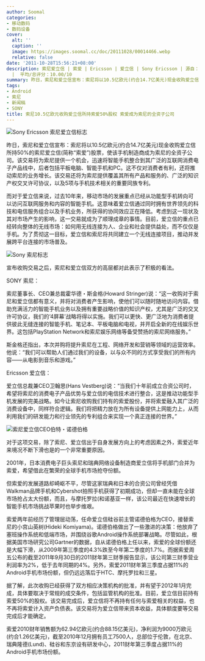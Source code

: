 ```yaml
---
author: Soomal
categories:
- 移动数码
- 数码设备
cover:
  alt: ''
  caption: ''
  image: https://images.soomal.cc/doc/20111028/00014466.webp
  relative: false
date: '2011-10-28T15:56:21+08:00'
description: 索尼爱立信 | 索爱 | Ericsson | 爱立信 | Sony Ericsson | 源自：www.soomal.com | 版权：整理
  |  平均/总评分：10.00/10
summary: 昨日，索尼和爱立信宣布：索尼将以10.5亿欧元(约合14.7亿美元)现金收购爱立信所持50%的索尼爱立信(简称“索爱”)股票，使该手机制造商成为索尼的全资子公司。该交易将为索尼提供一个机会，迅速将智能手机整合到其广泛的互联网消费电子产品线中，后者包括平板电脑、智能手机和PC。
tags:
- Android
- 索尼
- 新闻稿
- SONY
title: 索尼10.5亿欧元收购爱立信所持索爱50%股权 索爱成为索尼的全资子公司
---
```


![Sony Ericsson 索尼爱立信标志](https://images.soomal.cc/doc/20111028/00014466.webp)



昨日，索尼和爱立信宣布：索尼将以10.5亿欧元(约合14.7亿美元)现金收购爱立信所持50%的索尼爱立信(简称“索爱”)股票，使该手机制造商成为索尼的全资子公司。该交易将为索尼提供一个机会，迅速将智能手机整合到其广泛的互联网消费电子产品线中，后者包括平板电脑、智能手机和PC。这不仅对消费者有利，还将推动索尼的业务增长。该交易还将为索尼提供覆盖其所有产品和服务的、广泛的知识产权交叉许可协议，以及5项与手机技术相关的重要同族专利。



而对于爱立信来说，过去10年来，移动市场的发展重点已经从功能型手机转向可以访问互联网服务和内容的智能手机。这意味着爱立信通过同时拥有世界领先的科技和电信服务组合以及手机业务，所获得的协同效应正在降低。考虑到这一现状及其对市场产生的影响，这一交易就成为了顺理成章的事情。目前，爱立信的重点已经转向整体的无线市场：如何用无线连接为人、企业和社会提供益处，而不仅仅是手机。为了贯彻这一目标，爱立信和索尼将共同建立一个无线连接项目，推动并发展跨平台连接的市场普及。



![Sony 索尼标志](https://images.soomal.cc/doc/20090417/00001044.webp)



宣布收购交易之后，索尼和爱立信双方的高层都对此表示了积极的看法。



SONY 索尼：



索尼董事长、CEO兼总裁霍华德・斯金格(Howard Stringer)说：“这一收购对于索尼和爱立信都有意义，并将对消费者产生影响，使他们可以随时随地访问内容。借助充满活力的智能手机业务以及拥有重要战略价值的知识产权，尤其是广泛的交叉许可协议，我们的‘4屏幕’战略将得以实施。我们可以更快、更广泛地为消费者提供彼此无缝连接的智能手机、笔记本、平板电脑和电视，并开启全新的在线娱乐世界。这包括PlayStation Network和索尼娱乐网络等备受赞扬的索尼网络服务。”



斯金格还指出，本次并购将提升索尼在工程、网络开发和营销等领域的运营效率。他说：“我们可以帮助人们通过我们的设备，以与众不同的方式享受我们的所有内容――从电影到音乐和游戏。”



Ericsson 爱立信：



爱立信总裁兼CEO卫翰思(Hans Vestberg)说：“当我们十年前成立合资公司时，希望将索尼的消费电子产品优势与爱立信的电信技术进行整合，这是推动功能型手机发展的完美战略。如今让索尼收购我们持有的索爱股份，并将索爱融入其广泛的消费设备中，同样符合逻辑。我们将把精力放在为所有设备提供上网能力上，从而利用我们的研发能力和行业领先的专利组合来实现一个真正连接的世界。”



![索尼爱立信CEO伯特・诺德伯格](https://images.soomal.cc/doc/20111028/00014467.webp)



对于这项交易，除了索尼、爱立信出于自身发展方向上的考虑因素之外，索爱近年来境况不断下滑也是的一个非常重要原因。



2001年，日本消费电子巨头索尼和瑞典网络设备制造商爱立信将手机部门合并为索爱，希望借此在繁荣的全球手机市场抢夺份额。



但索爱的发展道路却崎岖不平，尽管这家瑞典和日本的合资公司曾经凭借Walkman品牌手机和Cybershot拍照手机获得了初期成功，但却一直未能在全球市场抢占太大份额，而且，与摩托罗拉(和诺基亚一样，该公司最近在快速增长的智能手机市场挑战苹果时也举步维艰。



索爱两年前经历了管理层动荡，任命爱立信硅谷前主管诺德伯格为CEO，接替索尼的小宫山英树(Hideki Komiyama)。诺德伯格做出了一些激进的决策：他放弃了塞班操作系统和低端市场，并围绕谷歌Android操作系统部署战略。尽管如此，根据美国市场研究公司Gartner的数据，自从诺德伯格上任以来，索爱的全球份额还是大幅下滑，从2009年第三季度的4.3%跌至今年第二季度的1.7%。而据索爱周五公布的截至2011年9月30日的2011财年第三财季报告显示，该公司第三财季营业利润率为2%，低于去年同期的4%。另外，索爱2011财年第三季度占据11%的Android手机市场份额，但仍远远落后于HTC、摩托罗拉和三星。



据了解，此次收购已经获得了双方相应决策机构的批准，并有望于2012年1月完成，具体要取决于常规的成交条件，包括监管机构的批准。目前，爱立信目前持有索爱50%的股权。该交易完成后，爱立信将不再持有任何与索爱相关的权益，也不再将索爱计入资产负债表。该交易将为爱立信带来资本收益，具体额度要等交易完成后才能确定。



索爱2010财年销售额为62.94亿欧元(约合88.15亿美元)，净利润为9000万欧元(约合1.26亿美元)，截至2010年12月拥有员工7500人，总部位于伦敦，在北京、瑞典隆德(Lund)、硅谷和东京设有研发中心，2011财年第三季度占据11%的Android手机市场份额。